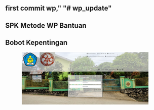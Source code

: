  
## first commit wp," "# wp_update"
## SPK Metode WP Bantuan 

## Bobot Kepentingan
<p align="center"><a href="#" target="_blank"><img src="https://raw.githubusercontent.com/imam-f-gund/paud/master/ss/login.png" width="400"></a></p>

 
